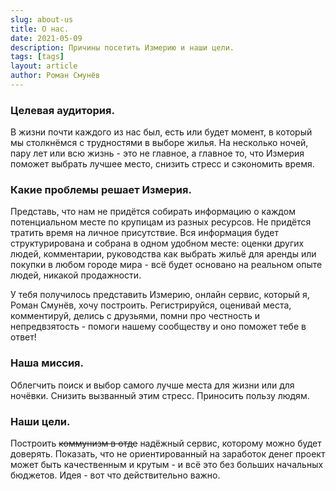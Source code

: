 ```yaml
---
slug: about-us
title: О нас.
date: 2021-05-09
description: Причины посетить Измерию и наши цели.
tags: [tags]
layout: article
author: Роман Смунёв
---
```


<script>
    import Summary from "$lib/components/Blog/Article/Summary.svelte";
</script>

<Summary
    text="Мы уникальный, крутой и бесплатный сервис. Уменьшаем стресс."
/>

### Целевая аудитория.

В жизни почти каждого из нас был, есть или будет момент, в который мы столкнёмся с трудностями в выборе жилья. На несколько ночей, пару лет или всю жизнь - это не главное, а главное то, что Измерия поможет выбрать лучшее место, снизить стресс и сэкономить время.

### Какие проблемы решает Измерия.

Представь, что нам не придётся собирать информацию о каждом потенциальном месте по крупицам из разных ресурсов. Не придётся тратить время на личное присутствие. Вся информация будет структурирована и собрана в одном удобном месте: оценки других людей, комментарии, руководства как выбрать жильё для аренды или покупки в любом городе мира - всё будет основано на реальном опыте людей, никакой продажности.

У тебя получилось представить Измерию, онлайн сервис, который я, Роман Смунёв, хочу построить. Регистрируйся, оценивай места, комментируй, делись с друзьями, помни про честность и непредвзятость - помоги нашему сообществу и оно поможет тебе в ответ!

### Наша миссия.

Облегчить поиск и выбор самого лучше места для жизни или для ночёвки. Снизить вызванный этим стресс. Приносить пользу людям.

### Наши цели.

Построить <s>коммунизм в отде</s> надёжный сервис, которому можно будет доверять. Показать, что не ориентированный на заработок денег проект может быть качественным и крутым - и всё это без больших начальных бюджетов. Идея - вот что действительно важно.
